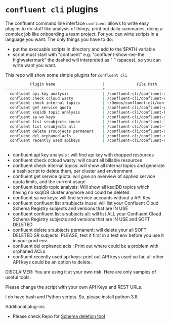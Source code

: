 # `confluent cli` plugins

The confluent command line interface `confluent` allows to write easy plugins to do stuff like analysis of things, print out daily summaries, doing a complex job like onboarding a team project.
For you can wirte scripts in a language you want. The only things you have to do:
* put the execuable scripts in directory and add to the $PATH variable
* script must start with "confluent" e.g. "confluent-show-me-the highwatermark" the dashed will interpreted as " " (spaces), so you can write want you want.

This repo will show some simple plugins for `confluent cli`
```bash
           Plugin Name                     |              File Path                                
-------------------------------------------+---------------------------------------------------
  confluent api key analysis               | /confluent-cli/confluent-api-key-analysis       
  confluent check ccloud wasty             | /confluent-cli/confluent-check-ccloud-wasty
  confluent check internal topics          | ~/Demos/confluent-cli/confluent-check-internal-topics  
  confluent get service quota              | /confluent-cli/confluent-get-service-quota      
  confluent ksqldb topic analysis          | /confluent-cli/confluent-ksqldb-topic-analysis  
  confluent sa wo keys                     | /confluent-cli/confluent-sa-wo-keys   
  confluent list srsubjects inuse          | /confluent-cli/confluent-list-srsubjects-inuse
  confluent list srsubjects all            | /confluent-cli/confluent-list-srsubjects-all
  confluent delete srsubjects permanent    | /confluent-cli/confluent-delete-srsubjects-permanent
  confluent del orphaned acls              | /confluent-cli/confluent-del-orphaned-acls
  confluent recently used apikeys          | /confluent-cli/confluent-recently-used-apikeys 
  
```
* confluent api key analysis : will find api key with dropped resources
* confluent check ccloud wasty: will count all billable resources
* confluent check internal topics: will show all internal topics and generate a bash script to delete them, per cluster and environment
* confluent get service quota: will give an overview of applied service quota limits, and the current usage
* confluent ksqldb topic analysis: Will show all ksqlDB topics which having no ksqlDB cluster anymore and could be deleted
* confluent sa wo keys: will find service accounts without a API Key
* confluent confluent list srsubjects inuse: will list your Confluent Cloud Schema Registry subjects and versions that are IN USE
* confluent confluent list srsubjects all: will list ALL your Confluent Cloud Schema Registry subjects and versions that are IN USE and SOFT DELETED
* confluent delete srsubjects permanent: will delete your all SOFT DELETED SR subjects. PLEASE, test it first in a test env before you use it in your prod env. 
* confluent del orphaned acls  : Print out where could be a problem with orphaned ACLs
* confluent recently used api keys: print out API keys used so far, all other API keys could be an option to delete.


DISCLAIMER: You are using it at your own risk. Here are only samples of useful tools.

Please change the script with your own API Keys and REST URLs.

I do have bash and Python scripts. So, please install python 3.8.

Additional plug-ins
* Please check Repo for [Schema deletion tool](https://github.com/confluentinc/schema-deletion-tool)
